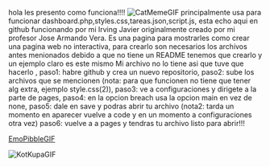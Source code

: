 hola les presento como funciona!!!! ![CatMemeGIF](https://github.com/user-attachments/assets/06b7e329-0161-4483-9ab8-a4f291e77455)
principalmente usa para funcionar dashboard.php,styles.css,tareas.json,script.js, esta echo aqui en github funcionando por mi Irving Javier originalmente creado por mi profesor Jose Armando Vera.
Es una pagina para mostrarles como crear una pagina web no interactiva, para crearlo son necesarios los archivos antes menionados debido a que no tiene un README tenemos que crearlo y un ejemplo claro es este mismo
Mi archivo no lo tiene asi que tuve que hacerlo ,
paso1: habre github y crea un nuevo repositorio,
paso2: sube los archivos que se mencionen (nota: para que funcionen no tiene que tener alg extra, ejemplo style.css(2)),
paso3: ve a configuraciones y dirigete a la parte de pages,
paso4: en la opcion breach usa la opcion main en vez de none,
paso5: dale en save y podras abrir tu archivo (nota2: tarda un momento en aparecer vuelve a code y en un momento a configuraciones otra vez)
paso6: vuelve a a pages y tendras tu archivo listo para abrir!!!



[EmoPibbleGIF](https://github.com/user-attachments/assets/7815907c-d75b-4549-9c16-6a0195eb15ef)



![KotKupaGIF](https://github.com/user-attachments/assets/38bf1270-eecc-46f0-b567-fde33023c617)

